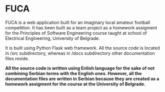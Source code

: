 # FUCA

<p>
    FUCA is a web application built for an imaginary local amateur football competition.
    It has been built as a team project as a homework assigment for the Principles of 
    Software Engineering course taught at school of Electrical Engineering, University of Belgrade.
</p>

<p>
    It is built using Python Flask web framework. All the source code is located
    in /src subdirectory, whereas in /docs subdirectory other documentation files reside.
</p>

<p><b>
    All the source code is written using Enlish language for the sake of not combining
    Serbian terms with the English ones. However, all the documentation files are written
    in Serbian because they are created as a homework assigment for the course at the
    University of Belgrade.
</b></p>


